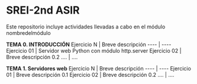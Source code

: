 # SREI-2nd ASIR 
Este repositorio incluye actividades llevadas a cabo en el módulo nombredelmódulo

**TEMA 0. INTRODUCCIÓN**
Ejercicio N | Breve descripción
---- | ----
Ejercicio 01 | Servidor web Python con módulo http.server
Ejercicio 02 | Breve descripción 0.2
.... | ....


**TEMA 1. Servidores web**
Ejercicio N | Breve descripción
---- | ----
Ejercicio 01 | Breve descripción 0.1
Ejercicio 02 | Breve descripción 0.2
.... | ....

